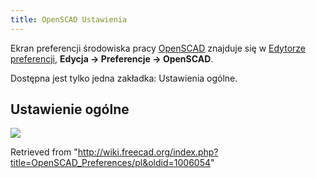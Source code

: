 ```yaml
---
title: OpenSCAD Ustawienia
---
```


Ekran preferencji środowiska pracy [OpenSCAD](/OpenSCAD_Workbench/pl "OpenSCAD Workbench/pl") znajduje się w [Edytorze preferencji](/Preferences_Editor/pl "Preferences Editor/pl"), **Edycja → Preferencje → OpenSCAD**.

Dostępna jest tylko jedna zakładka: Ustawienia ogólne.

## Ustawienie ogólne

![](/images/Preference_OpenSCAD_Tab_01.png)

Retrieved from "<http://wiki.freecad.org/index.php?title=OpenSCAD_Preferences/pl&oldid=1006054>"
